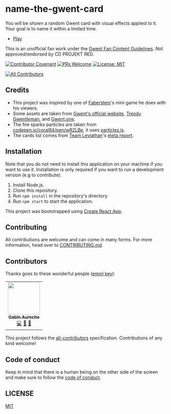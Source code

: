 # name-the-gwent-card

You will be shown a random Gwent card with visual effects applied to it. Your goal is to name it within a limited time.

- [Play](https://gau.re/ntgc)

This is an unofficial fan work under the [Gwent Fan Content Guidelines](https://www.playgwent.com/en/fan-content). Not approved/endorsed by CD PROJEKT RED.

[![Contributor Covenant](https://img.shields.io/badge/Contributor%20Covenant-v2.0%20adopted-ff69b4.svg)](./CODE_OF_CONDUCT.md)
[![PRs Welcome](https://img.shields.io/badge/PRs-welcome-brightgreen.svg?style=flat-square)](http://makeapullrequest.com)
[![License: MIT](https://img.shields.io/badge/License-MIT-yellow.svg)](./LICENSE)

<!-- ALL-CONTRIBUTORS-BADGE:START - Do not remove or modify this section -->

[![All Contributors](https://img.shields.io/badge/all_contributors-1-orange.svg?style=flat-square)](#contributors-)

<!-- ALL-CONTRIBUTORS-BADGE:END -->

## Credits

- This project was inspired by one of [Faberstein](https://www.twitch.tv/faberstein)'s mini game he does with his viewers.
- Some assets are taken from [Gwent's official website](https://playgwent.com), [Trendy Gwentleman](http://www.mlakuss.eu/trendygwentleman/), and [Gwent.one](https://gwent.one/en/taunts/).
- The fire sparks particles are taken from [codepen.io/coral84/pen/wRZLBe](https://codepen.io/coral84/pen/wRZLBe), it uses [particles.js](https://vincentgarreau.com/particles.js/).
- The cards list comes from [Team Leviathan](https://teamleviathangaming.com/)'s [meta report](https://teamleviathangaming.com/meta/).

## Installation

Note that you do not need to install this application on your machine if you want to use it.
Installation is only required if you want to run a development version (e.g to contribute).

1. Install Node.js.
2. Clone this repository.
3. Run `npm install` in the repository's directory.
4. Run `npm start` to start the application.

This project was bootstrapped using [Create React App](https://github.com/facebook/create-react-app).

## Contributing

All contributions are welcome and can come in many forms.
For more information, head over to [CONTRIBUTING.md](./CONTRIBUTING.md).

## Contributors

Thanks goes to these wonderful people ([emoji key](https://allcontributors.org/docs/en/emoji-key)):

<!-- ALL-CONTRIBUTORS-LIST:START - Do not remove or modify this section -->
<!-- prettier-ignore-start -->
<!-- markdownlint-disable -->
<table>
  <tr>
    <td align="center"><a href="http://gabinaureche.com"><img src="https://avatars1.githubusercontent.com/u/2291025?v=4" width="100px;" alt=""/><br /><sub><b>Gabin Aureche</b></sub></a><br /><a href="https://github.com/Zhouzi/cra-template/commits?author=Zhouzi" title="Code">💻</a> <a href="https://github.com/Zhouzi/cra-template/commits?author=Zhouzi" title="Documentation">📖</a> <a href="#design-Zhouzi" title="Design">🎨</a></td>
  </tr>
</table>
<!-- markdownlint-enable -->
<!-- prettier-ignore-end -->
<!-- ALL-CONTRIBUTORS-LIST:END -->

This project follows the [all-contributors](https://github.com/all-contributors/all-contributors) specification. Contributions of any kind welcome!

## Code of conduct

Keep in mind that there is a human being on the other side of the screen and make sure to follow the [code of conduct](./CODE_OF_CONDUCT.md).

## LICENSE

[MIT](./LICENSE)
